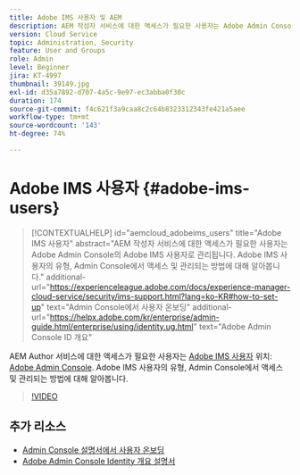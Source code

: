 ```yaml
---
title: Adobe IMS 사용자 및 AEM
description: AEM 작성자 서비스에 대한 액세스가 필요한 사용자는 Adobe Admin Console의 Adobe IMS 사용자로 관리됩니다. Adobe IMS 사용자의 유형, Admin Console에서 액세스 및 관리되는 방법에 대해 알아봅니다.
version: Cloud Service
topic: Administration, Security
feature: User and Groups
role: Admin
level: Beginner
jira: KT-4997
thumbnail: 39149.jpg
exl-id: d35a7892-d707-4a5c-9e97-ec3abba0f30c
duration: 174
source-git-commit: f4c621f3a9caa8c2c64b8323312343fe421a5aee
workflow-type: tm+mt
source-wordcount: '143'
ht-degree: 74%

---
```


# Adobe IMS 사용자 {#adobe-ims-users}

>[!CONTEXTUALHELP]
>id="aemcloud_adobeims_users"
>title="Adobe IMS 사용자"
>abstract="AEM 작성자 서비스에 대한 액세스가 필요한 사용자는 Adobe Admin Console의 Adobe IMS 사용자로 관리됩니다. Adobe IMS 사용자의 유형, Admin Console에서 액세스 및 관리되는 방법에 대해 알아봅니다."
>additional-url="https://experienceleague.adobe.com/docs/experience-manager-cloud-service/security/ims-support.html?lang=ko-KR#how-to-set-up" text="Admin Console에서 사용자 온보딩"
>additional-url="https://helpx.adobe.com/kr/enterprise/admin-guide.html/enterprise/using/identity.ug.html" text="Adobe Admin Console ID 개요"

AEM Author 서비스에 대한 액세스가 필요한 사용자는 [Adobe IMS 사용자](https://helpx.adobe.com/kr/enterprise/using/set-up-identity.html) 위치: [Adobe Admin Console](https://adminconsole.adobe.com). Adobe IMS 사용자의 유형, Admin Console에서 액세스 및 관리되는 방법에 대해 알아봅니다.

>[!VIDEO](https://video.tv.adobe.com/v/39149?quality=12&learn=on)

## 추가 리소스

+ [Admin Console 설명서에서 사용자 온보딩](https://experienceleague.adobe.com/docs/experience-manager-cloud-service/security/ims-support.html#onboarding-users-in-admin-console)
+ [Adobe Admin Console Identity 개요 설명서](https://helpx.adobe.com/kr/enterprise/using/identity.html)
